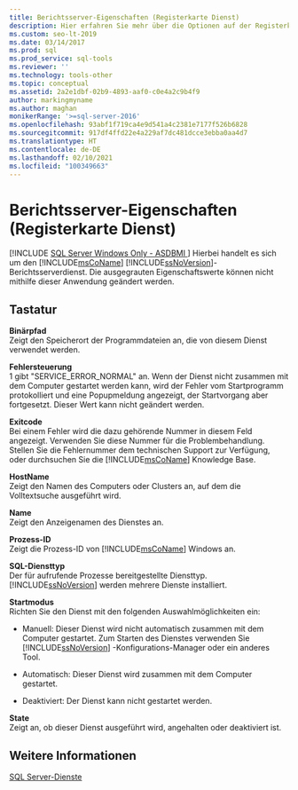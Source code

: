 ```yaml
---
title: Berichtsserver-Eigenschaften (Registerkarte Dienst)
description: Hier erfahren Sie mehr über die Optionen auf der Registerkarte „Dienst“ des Dialogfelds „Report Server Properties“ (Berichtsservereigenschaften), z. B. den Binärpfad, den Hostnamen und den Startmodus.
ms.custom: seo-lt-2019
ms.date: 03/14/2017
ms.prod: sql
ms.prod_service: sql-tools
ms.reviewer: ''
ms.technology: tools-other
ms.topic: conceptual
ms.assetid: 2a2e1dbf-02b9-4893-aaf0-c0e4a2c9b4f9
author: markingmyname
ms.author: maghan
monikerRange: '>=sql-server-2016'
ms.openlocfilehash: 93abf1f719ca4e9d541a4c2381e7177f526b6828
ms.sourcegitcommit: 917df4ffd22e4a229af7dc481dcce3ebba0aa4d7
ms.translationtype: HT
ms.contentlocale: de-DE
ms.lasthandoff: 02/10/2021
ms.locfileid: "100349663"
---
```

# <a name="report-server-properties-service-tab"></a>Berichtsserver-Eigenschaften (Registerkarte Dienst)
[!INCLUDE [SQL Server Windows Only - ASDBMI ](../../includes/applies-to-version/sql-windows-only-asdbmi.md)]
  Hierbei handelt es sich um den [!INCLUDE[msCoName](../../includes/msconame-md.md)] [!INCLUDE[ssNoVersion](../../includes/ssnoversion-md.md)]-Berichtsserverdienst. Die ausgegrauten Eigenschaftswerte können nicht mithilfe dieser Anwendung geändert werden.  
  
## <a name="options"></a>Tastatur  
 **Binärpfad**  
 Zeigt den Speicherort der Programmdateien an, die von diesem Dienst verwendet werden.  
  
 **Fehlersteuerung**  
 1 gibt "SERVICE_ERROR_NORMAL" an. Wenn der Dienst nicht zusammen mit dem Computer gestartet werden kann, wird der Fehler vom Startprogramm protokolliert und eine Popupmeldung angezeigt, der Startvorgang aber fortgesetzt. Dieser Wert kann nicht geändert werden.  
  
 **Exitcode**  
 Bei einem Fehler wird die dazu gehörende Nummer in diesem Feld angezeigt. Verwenden Sie diese Nummer für die Problembehandlung. Stellen Sie die Fehlernummer dem technischen Support zur Verfügung, oder durchsuchen Sie die [!INCLUDE[msCoName](../../includes/msconame-md.md)] Knowledge Base.  
  
 **HostName**  
 Zeigt den Namen des Computers oder Clusters an, auf dem die Volltextsuche ausgeführt wird.  
  
 **Name**  
 Zeigt den Anzeigenamen des Dienstes an.  
  
 **Prozess-ID**  
 Zeigt die Prozess-ID von [!INCLUDE[msCoName](../../includes/msconame-md.md)] Windows an.  
  
 **SQL-Diensttyp**  
 Der für aufrufende Prozesse bereitgestellte Diensttyp. [!INCLUDE[ssNoVersion](../../includes/ssnoversion-md.md)] werden mehrere Dienste installiert.  
  
 **Startmodus**  
 Richten Sie den Dienst mit den folgenden Auswahlmöglichkeiten ein:  
  
-   Manuell: Dieser Dienst wird nicht automatisch zusammen mit dem Computer gestartet. Zum Starten des Dienstes verwenden Sie [!INCLUDE[ssNoVersion](../../includes/ssnoversion-md.md)] -Konfigurations-Manager oder ein anderes Tool.  
  
-   Automatisch: Dieser Dienst wird zusammen mit dem Computer gestartet.  
  
-   Deaktiviert: Der Dienst kann nicht gestartet werden.  
  
 **State**  
 Zeigt an, ob dieser Dienst ausgeführt wird, angehalten oder deaktiviert ist.  
  
## <a name="see-also"></a>Weitere Informationen  
 [SQL Server-Dienste](../../tools/configuration-manager/sql-server-services.md)  
  
  
